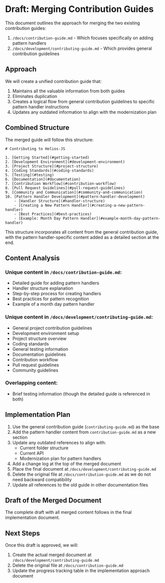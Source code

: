 # Draft: Merging Contribution Guides

This document outlines the approach for merging the two existing contribution guides:
1. `/docs/contribution-guide.md` - Which focuses specifically on adding pattern handlers
2. `/docs/development/contributing-guide.md` - Which provides general contribution guidelines

## Approach

We will create a unified contribution guide that:
1. Maintains all the valuable information from both guides
2. Eliminates duplication
3. Creates a logical flow from general contribution guidelines to specific pattern handler instructions
4. Updates any outdated information to align with the modernization plan

## Combined Structure

The merged guide will follow this structure:

```
# Contributing to Helios-JS

1. [Getting Started](#getting-started)
2. [Development Environment](#development-environment)
3. [Project Structure](#project-structure)
4. [Coding Standards](#coding-standards)
5. [Testing](#testing)
6. [Documentation](#documentation)
7. [Contribution Workflow](#contribution-workflow)
8. [Pull Request Guidelines](#pull-request-guidelines)
9. [Community and Communication](#community-and-communication)
10. [Pattern Handler Development](#pattern-handler-development)
    - [Handler Structure](#handler-structure)
    - [Creating a New Pattern Handler](#creating-a-new-pattern-handler)
    - [Best Practices](#best-practices)
    - [Example: Month Day Pattern Handler](#example-month-day-pattern-handler)
```

This structure incorporates all content from the general contribution guide, with the pattern handler-specific content added as a detailed section at the end.

## Content Analysis

### Unique content in `/docs/contribution-guide.md`:
- Detailed guide for adding pattern handlers
- Handler structure explanation
- Step-by-step process for creating handlers
- Best practices for pattern recognition
- Example of a month day pattern handler

### Unique content in `/docs/development/contributing-guide.md`:
- General project contribution guidelines
- Development environment setup
- Project structure overview
- Coding standards
- General testing information
- Documentation guidelines
- Contribution workflow
- Pull request guidelines
- Community guidelines

### Overlapping content:
- Brief testing information (though the detailed guide is referenced in both)

## Implementation Plan

1. Use the general contribution guide (`contributing-guide.md`) as the base
2. Add the pattern handler content from `contribution-guide.md` as a new section
3. Update any outdated references to align with:
   - Current folder structure
   - Current API
   - Modernization plan for pattern handlers
4. Add a change log at the top of the merged document
5. Place the final document at `/docs/development/contributing-guide.md`
6. Delete the original file at `/docs/contribution-guide.md` as we do not need backward compatibility
7. Update all references to the old guide in other documentation files

## Draft of the Merged Document

The complete draft with all merged content follows in the final implementation document.

## Next Steps

Once this draft is approved, we will:
1. Create the actual merged document at `/docs/development/contributing-guide.md`
2. Delete the original file at `/docs/contribution-guide.md`
3. Update the progress tracking table in the implementation approach document 